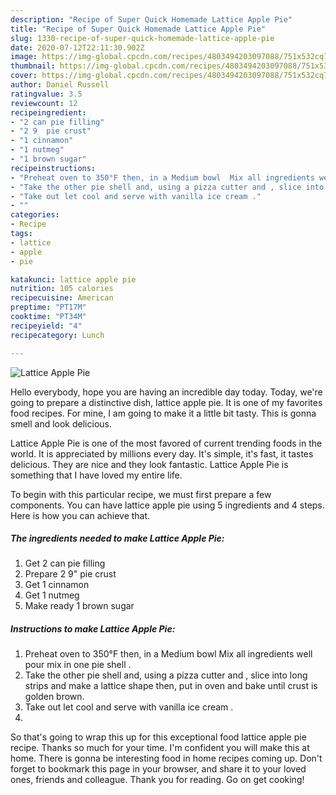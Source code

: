 ```yaml
---
description: "Recipe of Super Quick Homemade Lattice Apple Pie"
title: "Recipe of Super Quick Homemade Lattice Apple Pie"
slug: 1330-recipe-of-super-quick-homemade-lattice-apple-pie
date: 2020-07-12T22:11:30.902Z
image: https://img-global.cpcdn.com/recipes/4803494203097088/751x532cq70/lattice-apple-pie-recipe-main-photo.jpg
thumbnail: https://img-global.cpcdn.com/recipes/4803494203097088/751x532cq70/lattice-apple-pie-recipe-main-photo.jpg
cover: https://img-global.cpcdn.com/recipes/4803494203097088/751x532cq70/lattice-apple-pie-recipe-main-photo.jpg
author: Daniel Russell
ratingvalue: 3.5
reviewcount: 12
recipeingredient:
- "2 can pie filling"
- "2 9  pie crust"
- "1 cinnamon"
- "1 nutmeg"
- "1 brown sugar"
recipeinstructions:
- "Preheat oven to 350°F then, in a Medium bowl  Mix all ingredients well pour mix in one pie shell ."
- "Take the other pie shell and, using a pizza cutter and , slice into long strips and make a lattice shape then, put in oven and bake until crust is golden brown."
- "Take out let cool and serve with vanilla ice cream ."
- ""
categories:
- Recipe
tags:
- lattice
- apple
- pie

katakunci: lattice apple pie 
nutrition: 105 calories
recipecuisine: American
preptime: "PT17M"
cooktime: "PT34M"
recipeyield: "4"
recipecategory: Lunch

---
```



![Lattice Apple Pie](https://img-global.cpcdn.com/recipes/4803494203097088/751x532cq70/lattice-apple-pie-recipe-main-photo.jpg)

Hello everybody, hope you are having an incredible day today. Today, we're going to prepare a distinctive dish, lattice apple pie. It is one of my favorites food recipes. For mine, I am going to make it a little bit tasty. This is gonna smell and look delicious.

Lattice Apple Pie is one of the most favored of current trending foods in the world. It is appreciated by millions every day. It's simple, it's fast, it tastes delicious. They are nice and they look fantastic. Lattice Apple Pie is something that I have loved my entire life.




To begin with this particular recipe, we must first prepare a few components. You can have lattice apple pie using 5 ingredients and 4 steps. Here is how you can achieve that.

<!--inarticleads1-->

##### The ingredients needed to make Lattice Apple Pie:

1. Get 2 can pie filling
1. Prepare 2 9&#34;  pie crust
1. Get 1 cinnamon
1. Get 1 nutmeg
1. Make ready 1 brown sugar




<!--inarticleads2-->

##### Instructions to make Lattice Apple Pie:

1. Preheat oven to 350°F then, in a Medium bowl  Mix all ingredients well pour mix in one pie shell .
1. Take the other pie shell and, using a pizza cutter and , slice into long strips and make a lattice shape then, put in oven and bake until crust is golden brown.
1. Take out let cool and serve with vanilla ice cream .
1. 




So that's going to wrap this up for this exceptional food lattice apple pie recipe. Thanks so much for your time. I'm confident you will make this at home. There is gonna be interesting food in home recipes coming up. Don't forget to bookmark this page in your browser, and share it to your loved ones, friends and colleague. Thank you for reading. Go on get cooking!
